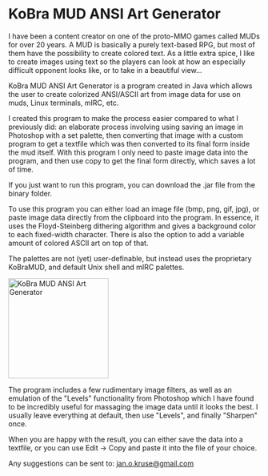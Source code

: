 # KoBra MUD ANSI Art Generator

I have been a content creator on one of the proto-MMO games called MUDs for over 20 years. A MUD is basically a purely text-based RPG, but most of them have the possibility to create colored text. As a little extra spice, I like to create images using text so the players can look at how an especially difficult opponent looks like, or to take in a beautiful view...

KoBra MUD ANSI Art Generator is a program created in Java which allows the user to create colorized ANSI/ASCII art from image data for use on muds, Linux terminals, mIRC, etc.

I created this program to make the process easier compared to what I previously did: an elaborate process involving using saving an image in Photoshop with a set palette, then converting that image with a custom program to get a textfile which was then converted to its final form inside the mud itself. With this program I only need to paste image data into the program, and then use copy to get the final form directly, which saves a lot of time.

If you just want to run this program, you can download the .jar file from the binary folder.

To use this program you can either load an image file (bmp, png, gif, jpg), or paste image data directly from the clipboard into the program. In essence, it uses the Floyd-Steinberg dithering algorithm and gives a background color to each fixed-width character. There is also the option to add a variable amount of colored ASCII art on top of that.

The palettes are not (yet) user-definable, but instead uses the proprietary KoBraMUD, and default Unix shell and mIRC palettes.

<img src="https://i.imgur.com/U0AZM7I.png" alt="KoBra MUD ANSI Art Generator" width="200"/>

The program includes a few rudimentary image filters, as well as an emulation of the "Levels" functionality from Photoshop which I have found to be incredibly useful for massaging the image data until it looks the best. I usually leave everything at default, then use "Levels", and finally "Sharpen" once.

When you are happy with the result, you can either save the data into a textfile, or you can use Edit → Copy and paste it into the file of your choice.

Any suggestions can be sent to: jan.o.kruse@gmail.com
